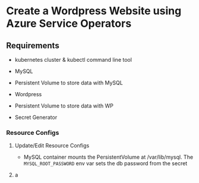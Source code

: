 # Create a Wordpress Website using Azure Service Operators

## Requirements

- kubernetes cluster &  kubectl command line tool

- MySQL
  
- Persistent Volume to store data with MySQL
  
- Wordpress

- Persistent Volume to store data with WP

- Secret Generator


### Resource Configs

1. Update/Edit Resource Configs
   
   - MySQL container mounts the PersistentVolume at /var/lib/mysql. The `MYSQL_ROOT_PASSWORD` env var sets the db password from the secret 

2. a